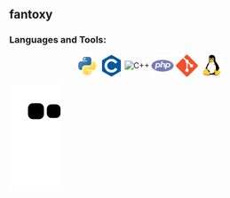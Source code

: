 <h2 lign="left"> fantoxy
<h3 lign="left">
<h3 lign="left">
  

<h3 align="left">Languages and Tools:</h3>
<div align="center" style="display: inline_block">
  <img align="center" height="40" width="40" src="https://github.com/devicons/devicon/blob/v2.14.0/icons/python/python-original.svg" alt="Python" />
  <img align="center" height="40" width="40" src="https://github.com/devicons/devicon/blob/v2.14.0/icons/c/c-plain.svg" alt="C" />
  <img align="center" height="40" width="40" src="https://github.com/Benio101/cpp-logo/blob/master/cpp_logo.svg" alt="C++" />
  <img align="center" height="40" width="40" src="https://github.com/devicons/devicon/blob/v2.14.0/icons/php/php-plain.svg" alt="PHP" />
  <img align="center" height="40" width="40" src="https://github.com/devicons/devicon/blob/v2.14.0/icons/git/git-original.svg" alt="Git" />
  <img align="center" height="40" width="40" src="https://github.com/devicons/devicon/blob/v2.14.0/icons/linux/linux-original.svg" alt="Linux" />
</div>

![Snake animation](https://github.com/rafaballerini/rafaballerini/blob/output/github-contribution-grid-snake.svg)
 
</div>
